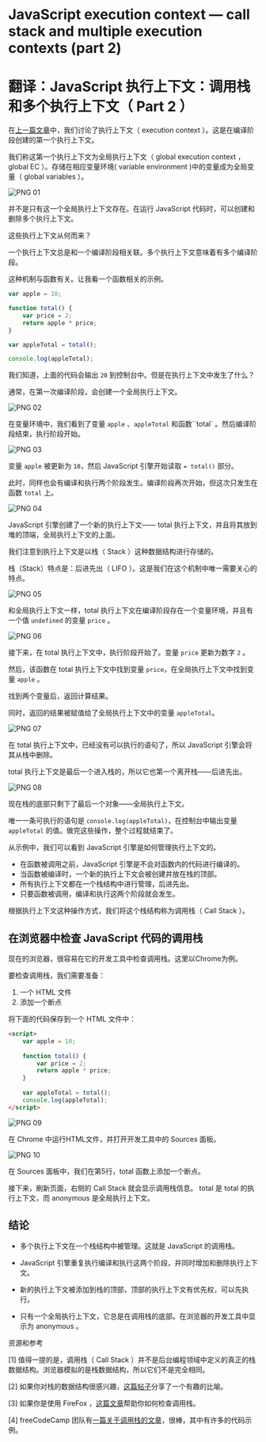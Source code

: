 # JavaScript execution context — call stack and multiple execution contexts (part 2)
# 翻译：JavaScript 执行上下文：调用栈和多个执行上下文（ Part 2 ）

在[上一篇文章](./JavaScript执行上下文01：从编译到执行.md)中，我们讨论了执行上下文（ execution context ）。这是在编译阶段创建的第一个执行上下文。 

我们称这第一个执行上下文为全局执行上下文（ global execution context ，global EC ）。存储在相应变量环境( variable environment )中的变量成为全局变量（ global variables ）。 

![PNG 01](./illustrations/JSExecutionContext02/png01.png)

并不是只有这一个全局执行上下文存在。在运行 JavaScript 代码时，可以创建和删除多个执行上下文。 

这些执行上下文从何而来？ 

一个执行上下文总是和一个编译阶段相关联。多个执行上下文意味着有多个编译阶段。 

这种机制与函数有关。让我看一个函数相关的示例。 

```javascript
var apple = 10;

function total() {
    var price = 2;
    return apple * price;
}

var appleTotal = total();

console.log(appleTotal);
```

我们知道，上面的代码会输出 `20` 到控制台中。但是在执行上下文中发生了什么？ 

通常，在第一次编译阶段，会创建一个全局执行上下文。

![PNG 02](./illustrations/JSExecutionContext02/png02.png)

在变量环境中，我们看到了变量 `apple` 、`appleTotal` 和函数``total` 。然后编译阶段结束，执行阶段开始。 

![PNG 03](./illustrations/JSExecutionContext02/png03.png)

变量 `apple` 被更新为 `10`，然后 JavaScript 引擎开始读取 `= total()` 部分。 

此时，同样也会有编译和执行两个阶段发生。编译阶段再次开始，但这次只发生在函数 `total` 上。

![PNG 04](./illustrations/JSExecutionContext02/png04.png)

JavaScript 引擎创建了一个新的执行上下文—— total 执行上下文，并且将其放到堆的顶端，全局执行上下文的上面。 

我们注意到执行上下文是以栈（ Stack ）这种数据结构进行存储的。 

栈（Stack）特点是：后进先出（ LIFO ）。这是我们在这个机制中唯一需要关心的特点。

![PNG 05](./illustrations/JSExecutionContext02/png05.png)

和全局执行上下文一样，total 执行上下文在编译阶段存在一个变量环境，并且有一个值 `undefined` 的变量 `price` 。 

![PNG 06](./illustrations/JSExecutionContext02/png06.png)

接下来，在 total 执行上下文中，执行阶段开始了。变量 `price` 更新为数字 `2` 。 

然后，该函数在 total 执行上下文中找到变量 `price`，在全局执行上下文中找到变量 `apple` 。

找到两个变量后，返回计算结果。 

同时，返回的结果被赋值给了全局执行上下文中的变量 `appleTotal`。 

![PNG 07](./illustrations/JSExecutionContext02/png07.png)

在 total 执行上下文中，已经没有可以执行的语句了，所以 JavaScript 引擎会将其从栈中删除。

total 执行上下文是最后一个进入栈的，所以它也第一个离开栈——后进先出。

![PNG 08](./illustrations/JSExecutionContext02/png08.png)

现在栈的底部只剩下了最后一个对象——全局执行上下文。 

唯一一条可执行的语句是 `console.log(appleTotal)`，在控制台中输出变量 `appleTotal` 的值。做完这些操作，整个过程就结束了。 

从示例中，我们可以看到 JavaScript 引擎是如何管理执行上下文的。 

* 在函数被调用之前，JavaScript 引擎是不会对函数内的代码进行编译的。 
* 当函数被编译时，一个新的执行上下文会被创建并放在栈的顶部。 
* 所有执行上下文都在一个栈结构中进行管理，后进先出。 
* 只要函数被调用，编译和执行这两个阶段就会发生。 

根据执行上下文这种操作方式，我们将这个栈结构称为调用栈（ Call Stack ）。

## 在浏览器中检查 JavaScript 代码的调用栈

现在的浏览器，很容易在它的开发工具中检查调用栈。这里以Chrome为例。 

要检查调用栈，我们需要准备：
1. 一个 HTML 文件 
2. 添加一个断点

将下面的代码保存到一个 HTML 文件中：

```html
<script> 
    var apple = 10;
    
    function total() { 
        var price = 2; 
        return apple * price; 
    }
    
    var appleTotal = total();
    console.log(appleTotal); 
</script> 
```

![PNG 09](./illustrations/JSExecutionContext02/png09.png)

在 Chrome 中运行HTML文件，并打开开发工具中的 Sources 面板。 

![PNG 10](./illustrations/JSExecutionContext02/png10.png)

在 Sources 面板中，我们在第5行，total 函数上添加一个断点。 

接下来，刷新页面，右侧的 Call Stack 就会显示调用栈信息。 total 是 total 的执行上下文，而 anonymous 是全局执行上下文。

## 结论

* 多个执行上下文在一个栈结构中被管理。这就是 JavaScript 的调用栈。 

* JavaScript 引擎重复执行编译和执行这两个阶段，并同时增加和删除执行上下文。 

* 新的执行上下文被添加到栈的顶部，顶部的执行上下文有优先权，可以先执行。 

* 只有一个全局执行上下文，它总是在调用栈的底部。在浏览器的开发工具中显示为 anonymous 。 

资源和参考

[1] 值得一提的是，调用栈（ Call Stack ）并不是后台编程领域中定义的真正的栈数据结构。浏览器模拟的是栈数据结构，所以它们不是完全相同。 

[2] 如果你对栈的数据结构很感兴趣，[这篇帖子](https://cseducators.stackexchange.com/questions/791/what-are-some-good-examples-of-using-a-stack-data-structure#796)分享了一个有趣的比喻。 

[3] 如果你是使用 FireFox ，[这篇文章](https://mozilladevelopers.github.io/playground/debugger/03-the-call-stack/ )帮助你如何检查调用栈。

[4] freeCodeCamp 团队有[一篇关于调用栈的文章](https://www.freecodecamp.org/news/understanding-the-javascript-call-stack-861e41ae61d4/)，很棒，其中有许多的代码示例。 
